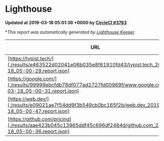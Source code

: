 
# Lighthouse

**Updated at 2019-03-18 05:01:36 +0000 by [CircleCI #3783](https://circleci.com/gh/ItinerisLtd/lighthouse-keeper-example/3783)**

**This report was automatically generated by [Lighthouse Keeper](https://github.com/itinerisltd/lighthouse-keeper)*

| URL | Performance | Accessibility | Best Practices | SEO | PWA | Updated At |
| --- | --- | --- | --- | --- | --- | --- |
| [https://typist.tech/](./results/e463522d02041e06b035e8f61910fd43/typist.tech_2019-03-18_05-00-29.report.json) | 1 |  |  |  |  | 2019-03-18T05:00:29.553Z |
| [https://google.com/](./results/99999ebcfdb78df077ad2727fd00969f/www.google.com_2019-03-18_05-00-31.report.json) | 0.9 | 0.71 | 0.93 | 0.8 | 0.58 | 2019-03-18T05:00:31.012Z |
| [https://web.dev/](./results/e09021ae7f54dd9f3b549cb0bc165f2b/web.dev_2019-03-18_05-00-47.report.json) | 0.91 | 0.93 | 1 | 0.87 | 1 | 2019-03-18T05:00:47.394Z |
| [https://github.com/pricing](./results/aae423b045c13965ddf45c696df2484d/github.com_2019-03-18_05-00-36.report.json) | 0.86 | 0.89 | 0.93 | 0.9 | 0.58 | 2019-03-18T05:00:36.451Z |
